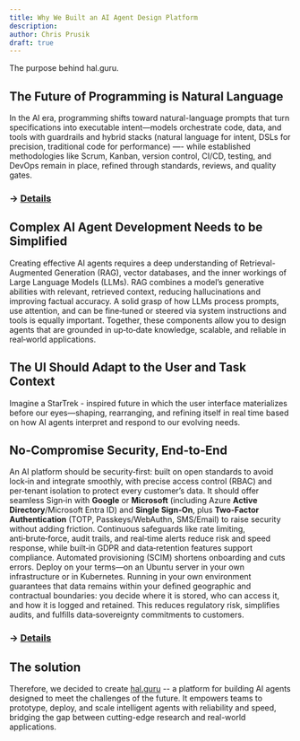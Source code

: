 ```yaml
---
title: Why We Built an AI Agent Design Platform
description: 
author: Chris Prusik
draft: true
---
```


The purpose behind hal.guru.

## The Future of Programming is Natural Language

In the AI era, programming shifts toward natural-language prompts that turn specifications
into executable intent—models orchestrate code, data, and tools with guardrails and hybrid stacks (natural language for intent, DSLs for precision, traditional code for performance) —-
while established methodologies like Scrum, Kanban, version control, CI/CD, testing,
and DevOps remain in place, refined through standards, reviews, and quality gates.

### → [Details](natural-language.md)

## Complex AI Agent Development Needs to be Simplified

Creating effective AI agents requires a deep understanding of Retrieval-Augmented Generation (RAG), vector databases, and the inner workings of Large Language Models (LLMs). RAG combines a model’s generative abilities with relevant, retrieved context, reducing hallucinations and improving factual accuracy. A solid grasp of how LLMs process prompts, use attention, and can be fine‑tuned or steered via system instructions and tools is equally important. Together, these components allow you to design agents that are grounded in up‑to‑date knowledge, scalable, and reliable in real‑world applications.
<!-- Decribe cost of the implementation of AI agents in the real world -->

## The UI Should Adapt to the User and Task Context

Imagine a StarTrek - inspired future in which the user interface materializes before our eyes—shaping, rearranging, and refining itself in real time based on how AI agents interpret and respond to our evolving needs.

## No‑Compromise Security, End‑to‑End

An AI platform should be security‑first: built on open standards to avoid lock‑in 
and integrate smoothly, with precise access control (RBAC) and per‑tenant isolation 
to protect every customer’s data. It should offer seamless Sign‑in with **Google** 
or **Microsoft** (including Azure **Active Directory**/Microsoft Entra ID) and **Single Sign‑On**,
plus **Two‑Factor Authentication** (TOTP, Passkeys/WebAuthn, SMS/Email) 
to raise security without adding friction. Continuous safeguards like rate limiting,
anti‑brute‑force, audit trails, and real‑time alerts reduce risk and speed response,
while built‑in GDPR and data‑retention features support compliance. 
Automated provisioning (SCIM) shortens onboarding and cuts errors. 
Deploy on your terms—on an Ubuntu server in your own infrastructure or in Kubernetes.
Running in your own environment guarantees that data remains within your defined geographic and contractual boundaries: you decide where it is stored, who can access it, and how it is logged and retained. 
This reduces regulatory risk, simplifies audits, and fulfills data‑sovereignty
commitments to customers. 

### → [Details](security-first.md)

## The solution

Therefore, we decided to create [hal.guru](../features/index.md) -- a platform for building AI agents designed to meet the challenges of the future. It empowers teams to prototype, deploy, and scale intelligent agents with reliability and speed, bridging the gap between cutting-edge research and real-world applications.
